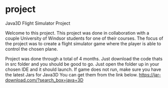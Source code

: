 # project
Java3D Flight Simulator Project

Welcome to this project. This project was done in collaboration with a couple University of Windsor students for one of their courses.
The focus of the project was to create a flight simulator game where the player is able to control the chosen plane.

Project was done through a total of 4 months.
Just download the code thats in src folder and you should be good to go. Just open the folder up in your chosen IDE and it should launch.
If game does not run, make sure you have the latest Jars for Java3D
You can get them from the link below.
https://jar-download.com/?search_box=java+3D
